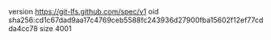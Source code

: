 version https://git-lfs.github.com/spec/v1
oid sha256:cd1c67dad9aa17c4769ceb5588fc243936d27900fba15602f12ef77cdda4cc78
size 4001
